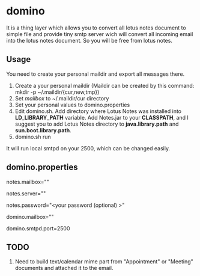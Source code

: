 domino
======

It is a thing layer which allows you to convert all lotus notes
document to simple file and provide tiny smtp server wich will convert
all incoming email into the lotus notes document. So you will be free
from lotus notes.

Usage
-----

You need to create your personal maildir and export all messages
there.

1. Create a your personal maildir (Maildir can be created by this
   command: mkdir -p ~/.maildir/{cur,new,tmp})
2. Set *mailbox* to ~/.maildir/cur directory
3. Set your personal values to domino.properties
4. Edit domino.sh. Add directory where Lotus Notes was installed into
   **LD\_LIBRARY\_PATH** variable. Add Notes.jar to your **CLASSPATH**, and I
   suggest you to add Lotus Notes directory to **java.library.path** and
   **sun.boot.library.path**.
5. domino.sh run

It will run local smtpd on your 2500, which can be changed easily.

domino.properties
-----------------

notes.mailbox="<your notes mailbox>"

notes.server="<your notes server>"

notes.password="<your password (optional) >"

domino.mailbox="<your local directory for exporting email>"

domino.smtpd.port=2500


TODO
----

1. Need to build text/calendar mime part from "Appointment" or
   "Meeting" documents and attached it to the email.
